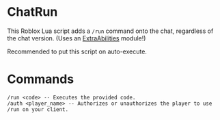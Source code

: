 # ChatRun 

This Roblox Lua script adds a `/run` command onto the chat, regardless of the chat version. (Uses an [ExtraAbilities](<https://github.com/IvanTheProtogen/ExtraAbilities>) module!)

Recommended to put this script on auto-execute.

# Commands 

```
/run <code> -- Executes the provided code.
/auth <player_name> -- Authorizes or unauthorizes the player to use /run on your client.
```
